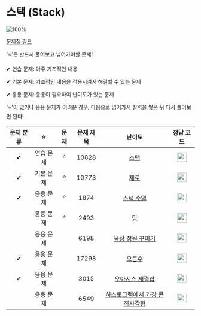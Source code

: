 # 스택 (Stack)

![100%](https://progress-bar.dev/6/?scale=8&title=progress&width=500&color=babaca&suffix=/8)

[문제집 링크](https://www.acmicpc.net/workbook/view/7309)

'⭐️'은 반드시 풀어보고 넘어가야할 문제!

✔ 연습 문제: 아주 기초적인 내용

✔ 기본 문제: 기초적인 내용을 적용시켜서 해결할 수 있는 문제

✔ 응용 문제: 응용이 필요하여 난이도가 있는 문제


'⭐️'이 없거나 응용 문제가 어려운 경우, 다음으로 넘어가서 실력을 쌓은 뒤 다시 풀어보면 된다!


| 문제 분류 | ☆ | 문제 | 문제 제목 | 난이도 | 정답 코드 |
| :--: | :--: | :--: | :--: | :--: | :--: |
| ✔ | 연습 문제 | ⭐️ | 10828 | [스택](https://www.acmicpc.net/problem/10828) | <img height="25px" width="25px" src="https://static.solved.ac/tier_small/7.svg"/> | [정답 코드](../0x04_Stack/10828.cpp) |
| ✔ | 기본 문제 | ⭐️ | 10773 | [제로](https://www.acmicpc.net/problem/10773) | <img height="25px" width="25px" src="https://static.solved.ac/tier_small/7.svg"/> | [정답 코드](../0x04_Stack/10773.cpp) |
| ✔ | 응용 문제 | ⭐️ | 1874 | [스택 수열](https://www.acmicpc.net/problem/1874) | <img height="25px" width="25px" src="https://static.solved.ac/tier_small/9.svg"/> | [정답 코드](../0x04_Stack/1874.cpp) |
|| 응용 문제 | ⭐️ | 2493 | [탑](https://www.acmicpc.net/problem/2493) | <img height="25px" width="25px" src="https://static.solved.ac/tier_small/11.svg"/> | - |
|| 응용 문제 | | 6198 | [옥상 정원 꾸미기](https://www.acmicpc.net/problem/6198) | <img height="25px" width="25px" src="https://static.solved.ac/tier_small/11.svg"/> | [정답 코드](../0x04_Stack/6198.cpp) |
| ✔ | 응용 문제 | | 17298 | [오큰수](https://www.acmicpc.net/problem/17298) | <img height="25px" width="25px" src="https://static.solved.ac/tier_small/12.svg"/> | [정답 코드](../0x04_Stack/17298.cpp) |
| ✔ | 응용 문제 | | 3015 | [오아시스 재결합](https://www.acmicpc.net/problem/3015) | <img height="25px" width="25px" src="https://static.solved.ac/tier_small/16.svg"/> | [정답 코드](../0x04_Stack/3015.cpp) |
|| 응용 문제 | | 6549 | [히스토그램에서 가장 큰 직사각형](https://www.acmicpc.net/problem/6549) | <img height="25px" width="25px" src="https://static.solved.ac/tier_small/16.svg"/> | - |
